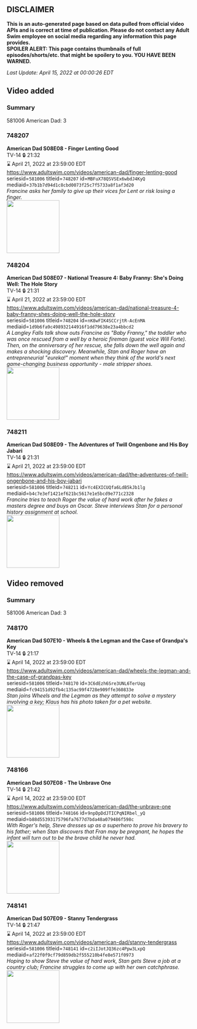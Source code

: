 ## DISCLAIMER
**This is an auto-generated page based on data pulled from official video APIs and is correct at time of publication. Please do not contact any Adult Swim employee on social media regarding any information this page provides.**  
**SPOILER ALERT: This page contains thumbnails of full episodes/shorts/etc. that might be spoilery to you. YOU HAVE BEEN WARNED.**  

_Last Update: April 15, 2022 at 00:00:26 EDT_
## Video added
### Summary
581006 American Dad: 3  
### 748207
**American Dad S08E08 - Finger Lenting Good**  
TV-14 🔒 21:32  
⌛ April 21, 2022 at 23:59:00 EDT  
https://www.adultswim.com/videos/american-dad/finger-lenting-good  
seriesid=`581006` titleid=`748207` id=`MBFuX78QSVSEx6wbdJ4KyQ` mediaid=`37b1b7d94d1c8cbd0073f25c7f5733a8f1af3d20`  
_Francine asks her family to give up their vices for Lent or risk losing a finger._  
<a href="https://i.cdn.turner.com/adultswim/big/image-upload/thumbnails/thumb-2_image-151793511794115.jpg"><img src="https://i.cdn.turner.com/adultswim/big/image-upload/thumbnails/thumb-2_image-151793511794115.jpg" height="144px" /></a>
### 748204
**American Dad S08E07 - National Treasure 4: Baby Franny: She's Doing Well: The Hole Story**  
TV-14 🔒 21:31  
⌛ April 21, 2022 at 23:59:00 EDT  
https://www.adultswim.com/videos/american-dad/national-treasure-4-baby-franny-shes-doing-well-the-hole-story  
seriesid=`581006` titleid=`748204` id=`nK8wFIK4SCCrjtR-AcEnMA` mediaid=`1d9b6fa9c498932144916f1dd79638e23a4bbcd2`  
_A Langley Falls talk show outs Francine as "Baby Franny," the toddler who was once rescued from a well by a heroic fireman (guest voice Will Forte). Then, on the anniversary of her rescue, she falls down the well again and makes a shocking discovery. Meanwhile, Stan and Roger have an entrepreneurial "eureka!" moment when they think of the world's next game-changing business opportunity - male stripper shoes._  
<a href="https://i.cdn.turner.com/adultswim/big/image-upload/thumbnails/thumb-2_image-151803229882712.jpg"><img src="https://i.cdn.turner.com/adultswim/big/image-upload/thumbnails/thumb-2_image-151803229882712.jpg" height="144px" /></a>
### 748211
**American Dad S08E09 - The Adventures of Twill Ongenbone and His Boy Jabari**  
TV-14 🔒 21:31  
⌛ April 21, 2022 at 23:59:00 EDT  
https://www.adultswim.com/videos/american-dad/the-adventures-of-twill-ongenbone-and-his-boy-jabari  
seriesid=`581006` titleid=`748211` id=`Yc4EXICUQfa6LdB5kJb1lg` mediaid=`b4c7e3ef1421ef621bc5617e1e5bcd9e771c2328`  
_Francine tries to teach Roger the value of hard work after he fakes a masters degree and buys an Oscar. Steve interviews Stan for a personal history assignment at school._  
<a href="https://i.cdn.turner.com/adultswim/big/image-upload/thumbnails/thumb-2_image-153185354185812.jpg"><img src="https://i.cdn.turner.com/adultswim/big/image-upload/thumbnails/thumb-2_image-153185354185812.jpg" height="144px" /></a>
## Video removed
### Summary
581006 American Dad: 3  
### 748170
**American Dad S07E10 - Wheels & the Legman and the Case of Grandpa's Key**  
TV-14 🔒 21:17  
⌛ April 14, 2022 at 23:59:00 EDT  
https://www.adultswim.com/videos/american-dad/wheels-the-legman-and-the-case-of-grandpas-key  
seriesid=`581006` titleid=`748170` id=`3C6dEzh6Sre3UNL6TerUqg` mediaid=`fc94151d92fb4c135ac99f4728e909ffe360833e`  
_Stan joins Wheels and the Legman as they attempt to solve a mystery involving a key; Klaus has his photo taken for a pet website._  
<a href="https://i.cdn.turner.com/adultswim/big/image-upload/thumbnails/thumb-2_image-15312545635391.jpg"><img src="https://i.cdn.turner.com/adultswim/big/image-upload/thumbnails/thumb-2_image-15312545635391.jpg" height="144px" /></a>
### 748166
**American Dad S07E08 - The Unbrave One**  
TV-14 🔒 21:42  
⌛ April 14, 2022 at 23:59:00 EDT  
https://www.adultswim.com/videos/american-dad/the-unbrave-one  
seriesid=`581006` titleid=`748166` id=`9npDpDdJTICPqNIRbel_yQ` mediaid=`b88d55393175796fa7677d7bda48a079486f598c`  
_With Roger's help, Steve dresses up as a superhero to prove his bravery to his father; when Stan discovers that Fran may be pregnant, he hopes the infant will turn out to be the brave child he never had._  
<a href="https://i.cdn.turner.com/adultswim/big/image-upload/thumbnails/thumb-2_image-154454654206518.jpg"><img src="https://i.cdn.turner.com/adultswim/big/image-upload/thumbnails/thumb-2_image-154454654206518.jpg" height="144px" /></a>
### 748141
**American Dad S07E09 - Stanny Tendergrass**  
TV-14 🔒 21:47  
⌛ April 14, 2022 at 23:59:00 EDT  
https://www.adultswim.com/videos/american-dad/stanny-tendergrass  
seriesid=`581006` titleid=`748141` id=`c2iIJotJQ36zc4Ppw3LxpQ` mediaid=`af22f0f9cf79d859db2f555210b4fe8e571f0973`  
_Hoping to show Steve the value of hard work, Stan gets Steve a job at a country club; Francine struggles to come up with her own catchphrase._  
<a href="https://i.cdn.turner.com/adultswim/big/image-upload/thumbnails/thumb-2_image-154464896793819.jpg"><img src="https://i.cdn.turner.com/adultswim/big/image-upload/thumbnails/thumb-2_image-154464896793819.jpg" height="144px" /></a>
